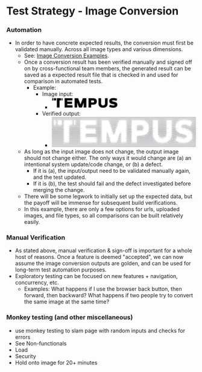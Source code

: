 # Test Strategy - Image Conversion

### Automation
* In order to have concrete expected results, the conversion must first be validated manually. Across all image types and various dimensions.
    * See: [Image Conversion Examples](../pages/ASCII-Generator-Testing-Image.md).
    * Once a conversion result has been verified manually and signed off on by cross-functional team members, the generated result can be saved as a expected result file that is checked in and used for comparison in automated tests.
        * Example:
          * Image input: 
            - ![alt text](../images/tempus.jpg)
          * Verified output:
            - ![alt text](../images/tempus.png)
    * As long as the input image does not change, the output image should not change either. The only ways it would change are (a) an intentional system update/code change, or (b) a defect. 
      - If it is (a), the input/output need to be validated manually again, and the test updated. 
      - If it is (b), the test should fail and the defect investigated before merging the change.
    * There will be some legwork to initially set up the expected data, but the payoff will be immense for subsequent build verifications.
    * In this example, there are only a few options for urls, uploaded images, and file types, so all comparisons can be built relatively easily.

### Manual Verification
  * As stated above, manual verification & sign-off is important for a whole host of reasons. Once a feature is deemed "accepted", we can now assume the image conversion outputs are golden, and can be used for long-term test automation purposes.
  * Exploratory testing can be focused on new features + navigation, concurrency, etc. 
      - Examples: What happens if I use the browser back button, then forward, then backward? What happens if two people try to convert the same image at the same time?

### Monkey testing (and other miscellaneous)
  * use monkey testing to slam page with random inputs and checks for errors
  * See Non-functionals
  * Load
  * Security
  * Hold onto image for 20+ minutes
